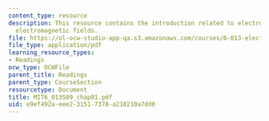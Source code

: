 ```yaml
---
content_type: resource
description: This resource contains the introduction related to electromagnetics and
  electromagnetic fields.
file: https://ol-ocw-studio-app-qa.s3.amazonaws.com/courses/6-013-electromagnetics-and-applications-spring-2009/e9ef492aeee231517378a218210a7dd0_MIT6_013S09_chap01.pdf
file_type: application/pdf
learning_resource_types:
- Readings
ocw_type: OCWFile
parent_title: Readings
parent_type: CourseSection
resourcetype: Document
title: MIT6_013S09_chap01.pdf
uid: e9ef492a-eee2-3151-7378-a218210a7dd0
---
```

